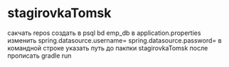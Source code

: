 # stagirovkaTomsk
сакчать repos 
создать в psql bd emp_db 
в application.properties изменить spring.datasource.username=
spring.datasource.password=
в командной строке указать путь до пакпки stagirovkaTomsk 
после прописать gradle run
